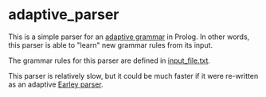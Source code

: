 # adaptive_parser
This is a simple parser for an [adaptive grammar](https://en.wikipedia.org/wiki/Adaptive_grammar) in Prolog. In other words, this parser is able to "learn" new grammar rules from its input.

The grammar rules for this parser are defined in [input_file.txt](input_file.txt).

This parser is relatively slow, but it could be much faster if it were re-written as an adaptive [Earley parser](https://en.wikipedia.org/wiki/Earley_parser).
